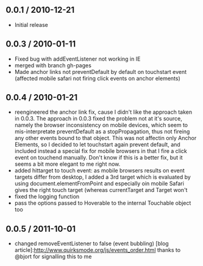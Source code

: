 
0.0.1 / 2010-12-21
------------------

* Initial release



0.0.3 / 2010-01-11
------------------

* Fixed bug with addEventListener not working in IE
* merged with branch gh-pages
* Made anchor links not preventDefault by default on touchstart event (affected mobile safari not firing click events on anchor elements)

0.0.4 / 2010-01-21
------------------

* reengineered the anchor link fix, cause I didn't like the approach taken in 0.0.3. The approach in 0.0.3 fixed the problem not at it's source, namely the browser inconsistency on mobile devices, which seem to mis-interpretate preventDefault as a stopPropagation, thus not fireing any other events bound to that object. This was not affectin only Anchor Elements, so I decided to let touchstart again prevent default, and included instead a special fix for mobile browsers in that I fire a click event on touchend manually. Don't know if this is a better fix, but it seems a bit more elegant to me right now.
* added hittarget to touch event: as mobile browsers results on event targets differ from desktop, I added a 3rd target which is evaluated by using document.elementFromPoint and especially oin mobile Safari gives the right touch target (whereas currentTarget and Target won't
* fixed the logging function
* pass the options passed to Hoverable to the internal Touchable object too

0.0.5 / 2011-10-01
------------------

* changed removeEventListener to false (event bubbling) [blog article]:http://www.quirksmode.org/js/events_order.html
thanks to @bjort for signalling this to me
